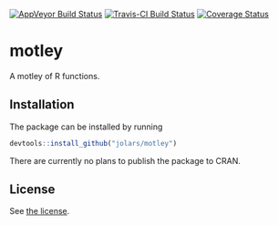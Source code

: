 
<!-- README.md is generated from README.Rmd. Please edit that file -->
[![AppVeyor Build Status](https://ci.appveyor.com/api/projects/status/github/jolars/motley?branch=master&svg=true)](https://ci.appveyor.com/project/jolars/motley) [![Travis-CI Build Status](https://travis-ci.org/jolars/motley.svg?branch=master)](https://travis-ci.org/jolars/motley) [![Coverage Status](https://img.shields.io/codecov/c/github/jolars/motley/master.svg)](https://codecov.io/github/jolars/motley?branch=master)

motley
======

A motley of R functions.

Installation
------------

The package can be installed by running

``` r
devtools::install_github("jolars/motley")
```

There are currently no plans to publish the package to CRAN.

License
-------

See [the license](LICENSE).
